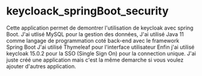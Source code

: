 # keycloack_springBoot_security
Cette application permet de demontrer l'utilisation de keycloak avec spring Boot.
J'ai utlisé MySQL pour la gestion des données,
J'ai utilisé Java 11 comme langage de programmation coté back-end avec le framework Spring Boot
J'ai utilisé Thymeleaf pour l'interface utilisateur
Enfin j'ai utilisé keycloak 15.0.2 pour la SSO (Single Sign On) pour la connection unique.
J'ai juste créé une application mais c'est la même demarche si vous voulez ajouter d'autres application.

